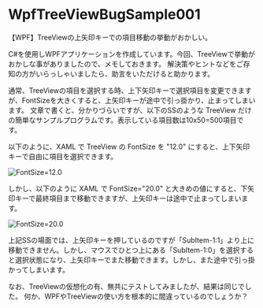 # WpfTreeViewBugSample001
【WPF】TreeViewの上矢印キーでの項目移動の挙動がおかしい。 

C#を使用しWPFアプリケーションを作成しています。今回、TreeViewで挙動がおかしな事がありましたので、メモしておきます。
解決策やヒントなどをご存知の方がいらっしゃいましたら、助言をいただけると助かります。

通常、TreeViewの項目を選択する時、上下矢印キーで選択項目を変更できますが、FontSizeを大きくすると、上矢印キーが途中で引っ掛かり、止まってしまいます。
文章で書くと、分かりづらいですが、以下のSSのような TreeView だけの簡単なサンプルプログラムです。表示している項目数は10x50=500項目です。

以下のように、XAML で TreeView の FontSize を "12.0" にすると、上下矢印キーで自由に項目を選択できます。

![FontSize=12.0](https://i.imgur.com/Thl7Mks.jpg "FontSize=12.0")


しかし、以下のように XAML で FontSize="20.0" と大きめの値にすると、下矢印キーで最終項目まで移動できますが、上矢印キーは途中で止まってしまいます。

![FontSize=20.0](https://i.imgur.com/HBmV230.jpg "FontSize=20.0")

上記SSの場面では、上矢印キーを押しているのですが「SubItem-1:1」より上に移動できません。しかし、マウスでひとつ上にある「SubItem-1:0」を選択すると選択状態になり、上矢印キーでまた移動できます。しかし、また途中で引っ掛かってしまいます。

なお、TreeViewの仮想化の有、無共にテストしてみましたが、結果は同じでした。
何か、WPFやTreeViewの使い方を根本的に間違っているのでしょうか？
